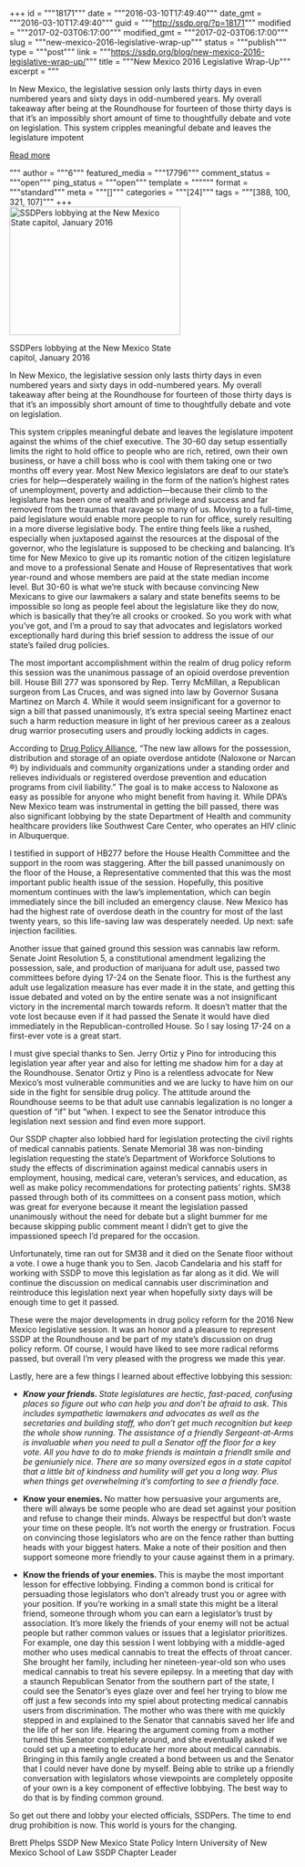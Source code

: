 +++
id = """18171"""
date = """2016-03-10T17:49:40"""
date_gmt = """2016-03-10T17:49:40"""
guid = """http://ssdp.org/?p=18171"""
modified = """2017-02-03T06:17:00"""
modified_gmt = """2017-02-03T06:17:00"""
slug = """new-mexico-2016-legislative-wrap-up"""
status = """publish"""
type = """post"""
link = """https://ssdp.org/blog/new-mexico-2016-legislative-wrap-up/"""
title = """New Mexico 2016 Legislative Wrap-Up"""
excerpt = """<p>In New Mexico, the legislative session only lasts thirty days in even numbered years and sixty days in odd-numbered years. My overall takeaway after being at the Roundhouse for fourteen of those thirty days is that it’s an impossibly short amount of time to thoughtfully debate and vote on legislation. This system cripples meaningful debate and leaves the legislature impotent</p>
<div class="h10"></div>
<p><a class="more-link2 flat" href="https://ssdp.org/blog/new-mexico-2016-legislative-wrap-up/">Read more</a></p>
"""
author = """6"""
featured_media = """17796"""
comment_status = """open"""
ping_status = """open"""
template = """"""
format = """standard"""
meta = """[]"""
categories = """[24]"""
tags = """[388, 100, 321, 107]"""
+++
<div id="attachment_17796" style="width: 310px" class="wp-caption alignleft"><a href="/assets/IMG_1235.jpg" rel="attachment wp-att-17796"><img class="size-medium wp-image-17796" src="http://ssdp.org/assets/IMG_1235-300x225.jpg" alt="SSDPers lobbying at the New Mexico State capitol, January 2016" width="300" height="225" /></a><p class="wp-caption-text">SSDPers lobbying at the New Mexico State capitol, January 2016</p></div>

In New Mexico, the legislative session only lasts thirty days in even numbered years and sixty days in odd-numbered years. My overall takeaway after being at the Roundhouse for fourteen of those thirty days is that it’s an impossibly short amount of time to thoughtfully debate and vote on legislation.

<span style="font-weight: 400;">This system cripples meaningful debate and leaves the legislature impotent against the whims of the chief executive. The 30-60 day setup essentially limits the right to hold office to people who are rich, retired, own their own business, or have a chill boss who is cool with them taking one or two months off every year. Most New Mexico legislators are deaf to our state’s cries for help—desperately wailing in the form of the nation’s highest rates of unemployment, poverty and addiction—because their climb to the legislature has been one of wealth and privilege and success and far removed from the traumas that ravage so many of us. Moving to a full-time, paid legislature would enable more people to run for office, surely resulting in a more diverse legislative body. The entire thing feels like a rushed, especially when juxtaposed against the resources at the disposal of the governor, who the legislature is supposed to be checking and balancing. It’s time for New Mexico to give up its romantic notion of the citizen legislature and move to a professional Senate and House of Representatives that work year-round and whose members are paid at the state median income level. </span><span style="font-weight: 400;">But 30-60 is what we’re stuck with because convincing New Mexicans to give our lawmakers a salary and state benefits seems to be impossible so long as people feel about the legislature like they do now, which is basically that they’re all crooks or crooked. So you work with what you’ve got, and I’m a proud to say that advocates and legislators worked exceptionally hard during this brief session to address the issue of our state’s failed drug policies. </span>

<span style="font-weight: 400;">The most important accomplishment within the realm of drug policy reform this session was the unanimous passage of an opioid overdose prevention bill. House Bill 277 was sponsored by Rep. Terry McMillan, a Republican surgeon from Las Cruces, and was signed into law by Governor Susana Martinez on March 4. While it would seem insignificant for a governor to sign a bill that passed unanimously, it’s extra special seeing Martinez enact such a harm reduction measure in light of her previous career as a zealous drug warrior prosecuting users and proudly locking addicts in cages. </span>

<span style="font-weight: 400;">According to </span><a href="http://www.drugpolicy.org/news/2016/03/opioid-overdose-prevention-bill-signed-new-mexico-governor-susana-martinez" target="_blank"><span style="font-weight: 400;">Drug Policy Alliance</span></a><span style="font-weight: 400;">, “The new law allows for the possession, distribution and storage of an opiate overdose antidote (Naloxone or Narcan ®) by individuals and community organizations under a standing order and relieves individuals or registered overdose prevention and education programs from civil liability.” The goal is to make access to Naloxone as easy as possible for anyone who might benefit from having it. While DPA’s New Mexico team was instrumental in getting the bill passed, there was also significant lobbying by the state Department of Health and community healthcare providers like Southwest Care Center, who operates an HIV clinic in Albuquerque. </span>

<span style="font-weight: 400;">I testified in support of HB277 before the House Health Committee and the support in the room was staggering. After the bill passed unanimously on the floor of the House, a Representative commented that this was the most important public health issue of the session. Hopefully, this positive momentum continues with the law’s implementation, which can begin immediately since the bill included an emergency clause. New Mexico has had the highest rate of overdose death in the country for most of the last twenty years, so this life-saving law was desperately needed. Up next: safe injection facilities. </span>

<span style="font-weight: 400;">Another issue that gained ground this session was cannabis law reform. Senate Joint Resolution 5, a constitutional amendment legalizing the possession, sale, and production of marijuana for adult use, passed two committees before dying 17-24 on the Senate floor. This is the furthest any adult use legalization measure has ever made it in the state, and getting this issue debated and voted on by the entire senate was a not insignificant victory in the incremental march towards reform. It doesn’t matter that the vote lost because even if it had passed the Senate it would have died immediately in the Republican-controlled House. So I say losing 17-24 on a first-ever vote is a great start. </span>

<span style="font-weight: 400;">I must give special thanks to Sen. Jerry Ortiz y Pino for introducing this legislation year after year and also for letting me shadow him for a day at the Roundhouse. Senator Ortiz y Pino is a relentless advocate for New Mexico’s most vulnerable communities and we are lucky to have him on our side in the fight for sensible drug policy. The attitude around the Roundhouse seems to be that adult use cannabis legalization is no longer a question of “if” but “when. I expect to see the Senator introduce this legislation next session and find even more support. </span>

<span style="font-weight: 400;">Our SSDP chapter also lobbied hard for legislation protecting the civil rights of medical cannabis patients. Senate Memorial 38 was non-binding legislation requesting the state’s Department of Workforce Solutions to study the effects of discrimination against medical cannabis users in employment, housing, medical care, veteran’s services, and education, as well as make policy recommendations for protecting patients’ rights. SM38 passed through both of its committees on a consent pass motion, which was great for everyone because it meant the legislation passed unanimously without the need for debate but a slight bummer for me because skipping public comment meant I didn’t get to give the impassioned speech I’d prepared for the occasion. </span>

<span style="font-weight: 400;">Unfortunately, time ran out for SM38 and it died on the Senate floor without a vote. I owe a huge thank you to Sen. Jacob Candelaria and his staff for working with SSDP to move this legislation as far along as it did. We will continue the discussion on medical cannabis user discrimination and reintroduce this legislation next year when hopefully sixty days will be enough time to get it passed. </span>

<span style="font-weight: 400;">These were the major developments in drug policy reform for the 2016 New Mexico legislative session. It was an honor and a pleasure to represent SSDP at the Roundhouse and be part of my state’s discussion on drug policy reform. Of course, I would have liked to see more radical reforms passed, but overall I’m very pleased with the progress we made this year. </span>

<span style="font-weight: 400;">Lastly, here are a few things I learned about effective lobbying this session: </span>
<ul>
	<li style="font-weight: 400;"><i><b>Know your friends. </b><span style="font-weight: 400;">State legislatures are hectic, fast-paced, confusing places so figure out who can help you and don’t be afraid to ask. This includes sympathetic lawmakers and advocates as well as the secretaries and building staff, who don&#8217;t get much recognition but keep the whole show running. The assistance of a friendly Sergeant-at-Arms is invaluable when you need to pull a Senator off the floor for a key vote. All you have to do to make friends is maintain a friendlt smile and be geniuniely nice. There are so many oversized egos in a state capitol that a little bit of kindness and humility will get you a long way. Plus when things get overwhelming it’s comforting to see a friendly face. </span></i></li>
</ul>
<ul>
	<li style="font-weight: 400;"><b>Know your enemies. </b><span style="font-weight: 400;">No matter how persuasive your arguments are, there will always be some people who are dead set against your position and refuse to change their minds. Always be respectful but don’t waste your time on these people. It’s not worth the energy or frustration. Focus on convincing those legislators who are on the fence rather than butting heads with your biggest haters. Make a note of their position and then support someone more friendly to your cause against them in a primary. </span></li>
</ul>
<ul>
	<li><b>Know the friends of your enemies. </b><span style="font-weight: 400;">This is maybe the most important lesson for effective lobbying. Finding a common bond is critical for persuading those legislators who don’t already trust you or agree with your position. If you’re working in a small state this might be a literal friend, someone through whom you can earn a legislator’s trust by association. It’s more likely the friends of your enemy will not be actual people but rather common values or issues that a legislator prioritizes. For example, one day this session I went lobbying with a middle-aged mother who uses medical cannabis to treat the effects of throat cancer. She brought her family, including her nineteen-year-old son who uses medical cannabis to treat his severe epilepsy. In a meeting that day with a staunch Republican Senator from the southern part of the state, I could see the Senator’s eyes glaze over and feel her trying to blow me off just a few seconds into my spiel about protecting medical cannabis users from discrimination. The mother who was there with me quickly stepped in and explained to the Senator that cannabis saved her life and the life of her son life. Hearing the argument coming from a mother turned this Senator completely around, and she eventually asked if we could set up a meeting to educate her more about medical cannabis. Bringing in this family angle created a bond between us and the Senator that I could never have done by myself. Being able to strike up a friendly conversation with legislators whose viewpoints are completely opposite of your own is a key component of effective lobbying. The best way to do that is by finding common ground.</span></li>
</ul>
<span style="font-weight: 400;">So get out there and lobby your elected officials, SSDPers. The time to end drug prohibition is now. This world is yours for the changing.</span>

Brett Phelps
SSDP New Mexico State Policy Intern
University of New Mexico School of Law SSDP Chapter Leader
